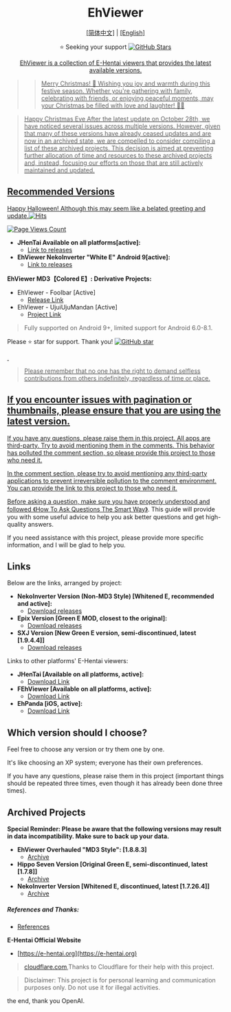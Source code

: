 <h1 align="center">EhViewer</h1>

<p align="center">
  <a href="https://github.com/liufuyou/EhViewer/blob/main/README-ZH.md">[简体中文]</a>
  <span>|</span>
  <a href="https://github.com/liufuyou/EhViewer">[English]</a>
</p>

<p align="center">⭐️ Seeking your support
  <a target="_blank" href='https://github.com/login?return_to=%2Fliufuyou%2FEhViewer'>
    <img src="https://img.shields.io/github/stars/liufuyou/EhViewer.svg?style=flat&logo=GitHub" alt="GitHub Stars"></p>
<p align="center">EhViewer is a collection of E-Hentai viewers that provides the latest available versions.</p>
    
>> Merry Christmas! 🎄 Wishing you joy and warmth during this festive season. Whether you're gathering with family, celebrating with friends, or enjoying peaceful moments, may your Christmas be filled with love and laughter! 🎅🎁


> Happy Christmas Eve
> After the latest update on October 28th, we have noticed several issues across multiple versions. However, given that many of these versions have already ceased updates and are now in an archived state, we are compelled to consider compiling a list of these archived projects. This decision is aimed at preventing further allocation of time and resources to these archived projects and, instead, focusing our efforts on those that are still actively maintained and updated.
## Recommended Versions

Happy Halloween! Although this may seem like a belated greeting and update.[![Hits](https://hits.seeyoufarm.com/api/count/incr/badge.svg?url=https%3A%2F%2Fgithub.com%2Fliufuyou%2FEhViewer&count_bg=%2379C83D&title_bg=%23555555&icon=gitkraken.svg&icon_color=%23E7E7E7&title=EhViewer&edge_flat=false)](https://hits.seeyoufarm.com)

[![Page Views Count](https://badges.toozhao.com/badges/01HJDVSEDSDGX55GVDRZ34F8TK/blue.svg)](https://badges.toozhao.com/stats/01HJDVSEDSDGX55GVDRZ34F8TK "Get your own page views count badge on badges.toozhao.com")
* **JHenTai Available on all platforms[active]:** 
  * [Link to releases](https://github.com/jiangtian616/JHenTai/releases)
* **EhViewer NekoInverter "White E" Android 9[active]:** 
  * [Link to releases](https://github.com/EhViewer-NekoInverter/EhViewer/releases)

**EhViewer MD3【Colored E】: Derivative Projects:**

- EhViewer - FooIbar [Active]
  - [Release Link](https://github.com/FooIbar/EhViewer/releases)
- EhViewer - UjuiUjuMandan [Active]
  - [Project Link](https://github.com/UjuiUjuMandan/EhViewer?tab=readme-ov-file)
> Fully supported on Android 9+, limited support for Android 6.0-8.1.

<p>Please   ⭐️ star for support. Thank you! <a target="_blank" href='https://github.com/login?return_to=%2Fliufuyou%2FEhViewer'>
    <img src="https://img.shields.io/github/stars/liufuyou/EhViewer.svg?style=flat&logo=GitHub" alt="GitHub star"></p> 


> Please remember that no one has the right to demand selfless contributions from others indefinitely, regardless of time or place.

## If you encounter issues with pagination or thumbnails, please ensure that you are using the latest version.

If you have any questions, please raise them in this project. All apps are third-party. Try to avoid mentioning them in the comments. This behavior has polluted the comment section, so please provide this project to those who need it.

In the comment section, please try to avoid mentioning any third-party applications to prevent irreversible pollution to the comment environment. You can provide the link to this project to those who need it.

Before asking a question, make sure you have properly understood and followed [《How To Ask Questions The Smart Way》](http://www.catb.org/~esr/faqs/smart-questions.html). This guide will provide you with some useful advice to help you ask better questions and get high-quality answers.

If you need assistance with this project, please provide more specific information, and I will be glad to help you.

## Links

Below are the links, arranged by project:

* **NekoInverter Version (Non-MD3 Style) [Whitened E, recommended and active]:**
  * [Download releases](https://github.com/EhViewer-NekoInverter/EhViewer/releases) 
* **Epix Version [Green E MOD, closest to the original]:**
  * [Download releases](https://github.com/exzhawk/EhViewer/releases) 
* **SXJ Version [New Green E version, semi-discontinued, latest [1.9.4.4]]**
  * [Download releases](insert_link_here)

Links to other platforms' E-Hentai viewers:

* **JHenTai [Available on all platforms, active]:**
  * [Download Link](https://github.com/jiangtian616/JHenTai/releases)
* **FEhViewer [Available on all platforms, active]:**
  * [Download Link](https://github.com/honjow/FEhViewer/releases)
* **EhPanda [iOS, active]:**
  * [Download Link](https://github.com/EhPanda-Team/EhPanda/blob/main/READMEs/README.md)

## Which version should I choose?

Feel free to choose any version or try them one by one.

It's like choosing an XP system; everyone has their own preferences.

If you have any questions, please raise them in this project (important things should be repeated three times, even though it has already been done three times).

## Archived Projects

**Special Reminder: Please be aware that the following versions may result in data incompatibility. Make sure to back up your data.**
* **EhViewer Overhauled "MD3 Style": [1.8.8.3]**
  * [Archive](insert_link_here)
* **Hippo Seven Version [Original Green E, semi-discontinued, latest [1.7.8]]**
  * [Archive](insert_link_here)
* **NekoInverter Version [Whitened E, discontinued, latest [1.7.26.4]]**
  * [Archive](insert_link_here)

##### References and Thanks:

* [References](https://github.com/liufuyou/EhViewer/tree/References)

**E-Hentai Official Website**

* [https://e-hentai.org](https://e-hentai.org)

> [cloudflare.com](www.cloudflare.com/),Thanks to Cloudflare for their help with this project.

> Disclaimer: This project is for personal learning and communication purposes only. Do not use it for illegal activities.

the end, thank you OpenAI.
